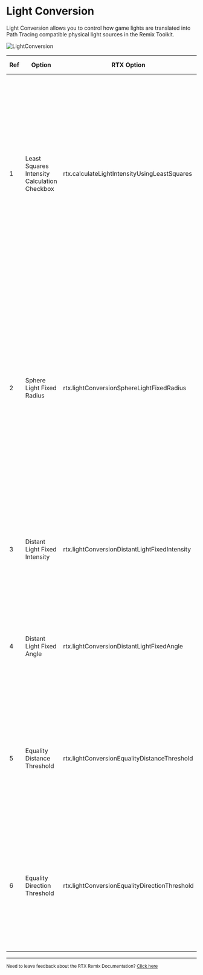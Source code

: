 # Light Conversion

Light Conversion allows you to control how game lights are translated into Path Tracing compatible physical light sources in the Remix Toolkit.

![LightConversion](../../data/images/rtxremix_020.PNG)

| **Ref** | **Option**                                   | **RTX Option**                                | **Default Value** | **Description**                                                                                                                                                                                                                                                                                                                                                                |
|---------|----------------------------------------------|-----------------------------------------------|-------------------|--------------------------------------------------------------------------------------------------------------------------------------------------------------------------------------------------------------------------------------------------------------------------------------------------------------------------------------------------------------------------------|
| 1       | Least Squares Intensity Calculation Checkbox | rtx.calculateLightIntensityUsingLeastSquares  | Checked           | Enable usage of least squares for approximating a light's falloff curve rather than a more basic single point approach. This will generally result in more accurate matching of the original application's custom light attenuation curves, especially with non physically based linear-style attenuation.                                                                     |
| 2       | Sphere Light Fixed Radius                    | rtx.lightConversionSphereLightFixedRadius     | 4                 | The fixed radius in world units to use for legacy lights converted to sphere lights (currently point and spot lights will convert to sphere lights). Use caution with large light radii as many legacy lights will be placed close to geometry and intersect it, causing suboptimal light sampling performance or other visual artifacts (lights clipping through walls, etc). |
| 3       | Distant Light Fixed Intensity                | rtx.lightConversionDistantLightFixedIntensity | 1                 | The fixed intensity (in W/sr) to use for legacy lights converted to distant lights (currently directional lights will convert to distant lights).                                                                                                                                                                                                                              |
| 4       | Distant Light Fixed Angle                    | rtx.lightConversionDistantLightFixedAngle     | 0.0349            | The angular size in radiance of the distant light source for legacy lights converted to distant lights. Set to ~2 degrees in radians by default.                                                                                                                                                                                                                               |
| 5       | Equality Distance Threshold                  | rtx.lightConversionEqualityDistanceThreshold  | 0.05              | The upper distance threshold between two positions is used to determine if two positional lights are the same light when uniquely identifying legacy lights for conversion.                                                                                                                                                                                                    |
| 6       | Equality Direction Threshold                 | rtx.lightConversionEqualityDirectionThreshold | 0.99              | The lower cosine angle threshold between two directions is used to determine if two directional lights are the same light when uniquely identifying legacy lights for conversion.                                                                                                                                                                                              |


***
<sub> Need to leave feedback about the RTX Remix Documentation?  [Click here](https://github.com/NVIDIAGameWorks/rtx-remix/issues/new?assignees=nvdamien&labels=documentation%2Cfeedback%2Ctriage&projects=&template=documentation_feedback.yml&title=%5BDocumentation+feedback%5D%3A+) </sub>
